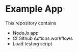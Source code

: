 # Example App

This repository contains 
- NodeJs app
- CI Github Actions workflows
- Load testing script